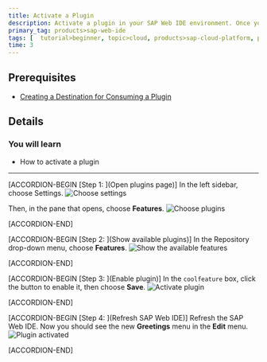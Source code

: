 ```yaml
---
title: Activate a Plugin
description: Activate a plugin in your SAP Web IDE environment. Once you or an administrator have created a destination to a plugin, the plugin becomes visible in your SAP Web IDE and you can activate it.
primary_tag: products>sap-web-ide
tags: [  tutorial>beginner, topic>cloud, products>sap-cloud-platform, products>sap-web-ide, products>sap-web-ide-plug-ins ]
time: 3
---
```


## Prerequisites  
 - [Creating a Destination for Consuming a Plugin](https://developers.sap.com/tutorials/webide-sdk-helloworld4.html)


## Details
### You will learn  
  - How to activate a plugin


---

[ACCORDION-BEGIN [Step 1: ](Open plugins page)]
In the left sidebar, choose Settings.
![Choose settings](Step1a.png)

Then, in the pane that opens, choose **Features**.
![Choose plugins](Step1b.png)




[ACCORDION-END]

[ACCORDION-BEGIN [Step 2: ](Show available plugins)]
In the Repository drop-down menu, choose **Features**.
![Show the available features](Step2.png)





[ACCORDION-END]

[ACCORDION-BEGIN [Step 3: ](Enable plugin)]
In the `coolfeature` box, click the button to enable it, then choose **Save**.
![Activate plugin](Step3.png)





[ACCORDION-END]

[ACCORDION-BEGIN [Step 4: ](Refresh SAP Web IDE)]
Refresh the SAP Web IDE. Now you should see the new **Greetings** menu in the **Edit** menu.
![Plugin activated](Step4.png)



[ACCORDION-END]
